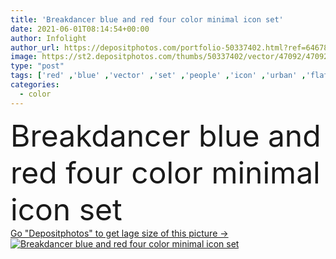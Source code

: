 ```yaml
---
title: 'Breakdancer blue and red four color minimal icon set'
date: 2021-06-01T08:14:54+00:00
author: Infolight
author_url: https://depositphotos.com/portfolio-50337402.html?ref=64678756
image: https://st2.depositphotos.com/thumbs/50337402/vector/47092/470927720/api_thumb_450.jpg?forcejpeg=true
type: "post"
tags: ['red' ,'blue' ,'vector' ,'set' ,'people' ,'icon' ,'urban' ,'flat' ,'street' ,'dance' ,'dancer' ,'performer' ,'logo' ,'performing' ,'minimal' ,'eps' ,'premium' ]
categories: 
  - color
---
```

<div aling="center">
            <font size="60"> Breakdancer blue and red four color minimal icon set</font>   
</div>
<div>
    <a href='https://st2.depositphotos.com/thumbs/50337402/vector/47092/470927720/api_thumb_450.jpg?forcejpeg=true?ref=64678756' target=_blank > Go "Depositphotos" to get lage size of this picture ->
        <img href='https://st2.depositphotos.com/thumbs/50337402/vector/47092/470927720/api_thumb_450.jpg?forcejpeg=true?ref=64678756' src='https://st2.depositphotos.com/50337402/47092/v/950/depositphotos_470927720-stock-illustration-breakdancer-blue-red-four-color.jpg?forcejpeg=true' alt='Breakdancer blue and red four color minimal icon set' >
    </a>
</div>
